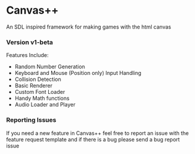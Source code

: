 # Canvas++
An SDL inspired framework for making games with the html canvas

### Version v1-beta
Features Include:
* Random Number Generation
* Keyboard and Mouse (Position only) Input Handling
* Collision Detection
* Basic Renderer
* Custom Font Loader
* Handy Math functions
* Audio Loader and Player

### Reporting Issues
If you need a new feature in Canvas++ feel free to report an issue with the feature request template and if there is a bug please send a bug report issue
